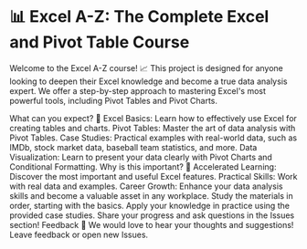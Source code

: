 # 📊 Excel A-Z: The Complete Excel and Pivot Table Course

Welcome to the Excel A-Z course! 📈 This project is designed for anyone looking to deepen their Excel knowledge and become a true data analysis expert. We offer a step-by-step approach to mastering Excel's most powerful tools, including Pivot Tables and Pivot Charts.

 What can you expect? 🤔
Excel Basics: Learn how to effectively use Excel for creating tables and charts.
Pivot Tables: Master the art of data analysis with Pivot Tables.
Case Studies: Practical examples with real-world data, such as IMDb, stock market data, baseball team statistics, and more.
Data Visualization: Learn to present your data clearly with Pivot Charts and Conditional Formatting.
Why is this important? 🚀
Accelerated Learning: Discover the most important and useful Excel features.
Practical Skills: Work with real data and examples.
Career Growth: Enhance your data analysis skills and become a valuable asset in any workplace.
Study the materials in order, starting with the basics.
Apply your knowledge in practice using the provided case studies.
Share your progress and ask questions in the Issues section!
Feedback 📨
We would love to hear your thoughts and suggestions! Leave feedback or open new Issues.
